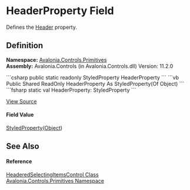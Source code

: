 # HeaderProperty Field


Defines the <a href="P_Avalonia_Controls_Primitives_HeaderedSelectingItemsControl_Header">Header</a> property.



## Definition
**Namespace:** <a href="N_Avalonia_Controls_Primitives">Avalonia.Controls.Primitives</a>  
**Assembly:** Avalonia.Controls (in Avalonia.Controls.dll) Version: 11.2.0

<Tabs groupId="api-code-preview">
<TabItem value="csharp" label="C#">
```csharp
public static readonly StyledProperty<Object?> HeaderProperty
```
</TabItem>
<TabItem value="vb" label="VB">
```vb
Public Shared ReadOnly HeaderProperty As StyledProperty(Of Object)
```
</TabItem>
<TabItem value="fsharp" label="F#">
```fsharp
static val HeaderProperty: StyledProperty<Object>
```
</TabItem>
</Tabs>



<a href="https://github.com/AvaloniaUI/Avalonia/tree/master/src/Avalonia.Controls/Primitives/HeaderedSelectingItemsControl.cs" title="View the source code">View Source</a>



#### Field Value
<a href="T_Avalonia_StyledProperty_1">StyledProperty</a>(<a href="https://learn.microsoft.com/dotnet/api/system.object" target="_blank" rel="noopener noreferrer">Object</a>)

## See Also


#### Reference
<a href="T_Avalonia_Controls_Primitives_HeaderedSelectingItemsControl">HeaderedSelectingItemsControl Class</a>  
<a href="N_Avalonia_Controls_Primitives">Avalonia.Controls.Primitives Namespace</a>  
